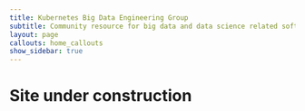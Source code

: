 ```yaml
---
title: Kubernetes Big Data Engineering Group
subtitle: Community resource for big data and data science related software projects on techniques and best practices for integrating with Kubernetes.
layout: page
callouts: home_callouts
show_sidebar: true
---
```

# Site under construction

